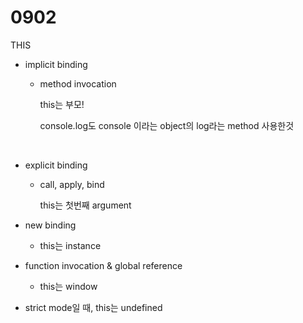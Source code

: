 <h1>
    0902
</h1>

THIS

- implicit binding

  - method invocation

    this는 부모!

    console.log도 console 이라는 object의 log라는 method 사용한것

​	

- explicit binding

  - call, apply, bind

    this는 첫번째 argument

- new binding
  - this는 instance

- function invocation & global reference
  - this는 window
- strict mode일 때, this는 undefined